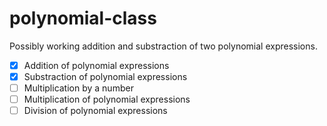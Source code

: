 # polynomial-class

Possibly working addition and substraction of two polynomial expressions.

- [X] Addition of polynomial expressions
- [X] Substraction of polynomial expressions
- [ ] Multiplication by a number
- [ ] Multiplication of polynomial expressions
- [ ] Division of polynomial expressions
